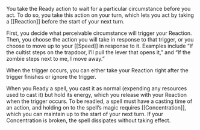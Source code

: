 You take the Ready action to wait for a particular circumstance before you act. To do so, you take this action on your turn, which lets you act by taking a [[Reaction]] before the start of your next turn.

First, you decide what perceivable circumstance will trigger your Reaction. Then, you choose the action you will take in response to that trigger, or you choose to move up to your [[Speed]] in response to it. Examples include “If the cultist steps on the trapdoor, I’ll pull the lever that opens it,” and “If the zombie steps next to me, I move away.”

When the trigger occurs, you can either take your Reaction right after the trigger finishes or ignore the trigger.

When you Ready a spell, you cast it as normal (expending any resources used to cast it) but hold its energy, which you release with your Reaction when the trigger occurs. To be readied, a spell must have a casting time of an action, and holding on to the spell’s magic requires [[Concentration]], which you can maintain up to the start of your next turn. If your Concentration is broken, the spell dissipates without taking effect.